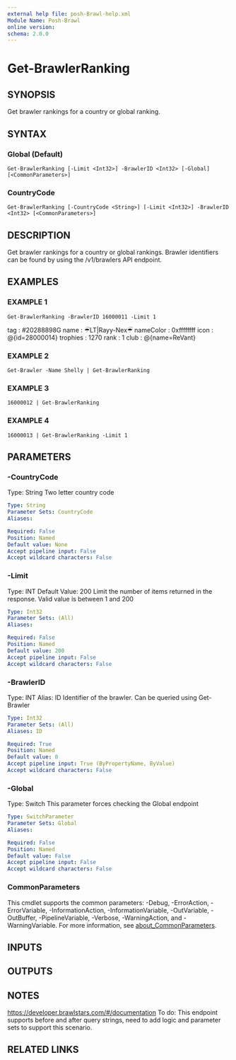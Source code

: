 ```yaml
---
external help file: posh-Brawl-help.xml
Module Name: Posh-Brawl
online version:
schema: 2.0.0
---
```


# Get-BrawlerRanking

## SYNOPSIS
Get brawler rankings for a country or global ranking.

## SYNTAX

### Global (Default)
```
Get-BrawlerRanking [-Limit <Int32>] -BrawlerID <Int32> [-Global] [<CommonParameters>]
```

### CountryCode
```
Get-BrawlerRanking [-CountryCode <String>] [-Limit <Int32>] -BrawlerID <Int32> [<CommonParameters>]
```

## DESCRIPTION
Get brawler rankings for a country or global rankings.
Brawler identifiers can be found by using the /v1/brawlers API endpoint.

## EXAMPLES

### EXAMPLE 1
```
Get-BrawlerRanking -BrawlerID 16000011 -Limit 1
```

tag       : #20288898G
   name      : ☔︎LT|Rayy-Nex☔︎
   nameColor : 0xffffffff
   icon      : @{id=28000014}
   trophies  : 1270
   rank      : 1
   club      : @{name=ReVant}

### EXAMPLE 2
```
Get-Brawler -Name Shelly | Get-BrawlerRanking
```

### EXAMPLE 3
```
16000012 | Get-BrawlerRanking
```

### EXAMPLE 4
```
16000013 | Get-BrawlerRanking -Limit 1
```

## PARAMETERS

### -CountryCode
Type: String
Two letter country code

```yaml
Type: String
Parameter Sets: CountryCode
Aliases:

Required: False
Position: Named
Default value: None
Accept pipeline input: False
Accept wildcard characters: False
```

### -Limit
Type: INT
Default Value: 200
Limit the number of items returned in the response.
Valid value is between 1 and 200

```yaml
Type: Int32
Parameter Sets: (All)
Aliases:

Required: False
Position: Named
Default value: 200
Accept pipeline input: False
Accept wildcard characters: False
```

### -BrawlerID
Type: INT
Alias: ID
Identifier of the brawler.
Can be queried using Get-Brawler

```yaml
Type: Int32
Parameter Sets: (All)
Aliases: ID

Required: True
Position: Named
Default value: 0
Accept pipeline input: True (ByPropertyName, ByValue)
Accept wildcard characters: False
```

### -Global
Type: Switch
This parameter forces checking the Global endpoint

```yaml
Type: SwitchParameter
Parameter Sets: Global
Aliases:

Required: False
Position: Named
Default value: False
Accept pipeline input: False
Accept wildcard characters: False
```

### CommonParameters
This cmdlet supports the common parameters: -Debug, -ErrorAction, -ErrorVariable, -InformationAction, -InformationVariable, -OutVariable, -OutBuffer, -PipelineVariable, -Verbose, -WarningAction, and -WarningVariable. For more information, see [about_CommonParameters](http://go.microsoft.com/fwlink/?LinkID=113216).

## INPUTS

## OUTPUTS

## NOTES
https://developer.brawlstars.com/#/documentation
To do: This endpoint supports before and after query strings, need to add logic and parameter sets
to support this scenario.

## RELATED LINKS
